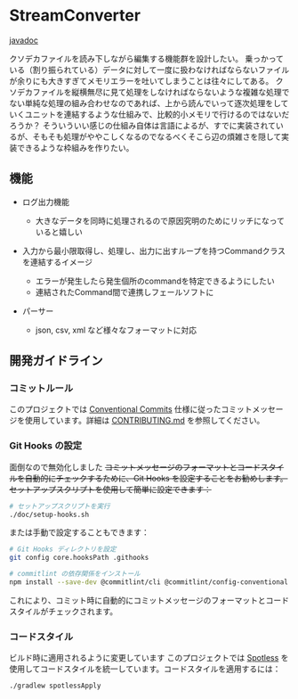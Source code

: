 # StreamConverter
[javadoc](https://3211133.github.io/StreamConverter/javadoc/)

クソデカファイルを読み下しながら編集する機能群を設計したい。
乗っかっている（割り振られている）データに対して一度に扱わなければならないファイルが余りにも大きすぎてメモリエラーを吐いてしまうことは往々にしてある。
クソデカファイルを縦横無尽に見て処理をしなければならないような複雑な処理でない単純な処理の組み合わせなのであれば、上から読んでいって逐次処理をしていくユニットを連結するような仕組みで、比較的小メモリで行けるのではないだろうか？
そういういい感じの仕組み自体は言語によるが、すでに実装されているが、そもそも処理がややこしくなるのでなるべくそこら辺の煩雑さを隠して実装できるような枠組みを作りたい。

## 機能

- ログ出力機能
  - 大きなデータを同時に処理されるので原因究明のためにリッチになっていると嬉しい

- 入力から最小限取得し、処理し、出力に出すループを持つCommandクラスを連結するイメージ
  - エラーが発生したら発生個所のcommandを特定できるようにしたい
  - 連結されたCommand間で連携しフェールソフトに

- パーサー
  - json, csv, xml など様々なフォーマットに対応

## 開発ガイドライン

### コミットルール

このプロジェクトでは [Conventional Commits](https://www.conventionalcommits.org/) 仕様に従ったコミットメッセージを使用しています。詳細は [CONTRIBUTING.md](doc/CONTRIBUTING.md) を参照してください。

### Git Hooks の設定
面倒なので無効化しました
~~コミットメッセージのフォーマットとコードスタイルを自動的にチェックするために、Git Hooks を設定することをお勧めします。セットアップスクリプトを使用して簡単に設定できます：~~

```bash
# セットアップスクリプトを実行
./doc/setup-hooks.sh
```

または手動で設定することもできます：

```bash
# Git Hooks ディレクトリを設定
git config core.hooksPath .githooks

# commitlint の依存関係をインストール
npm install --save-dev @commitlint/cli @commitlint/config-conventional
```

これにより、コミット時に自動的にコミットメッセージのフォーマットとコードスタイルがチェックされます。

### コードスタイル
ビルド時に適用されるように変更しています
このプロジェクトでは [Spotless](https://github.com/diffplug/spotless) を使用してコードスタイルを統一しています。コードスタイルを適用するには：

```bash
./gradlew spotlessApply
```
